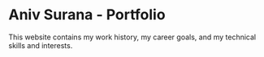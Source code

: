 # Aniv Surana - Portfolio

This website contains my work history, my career goals, and my technical skills and interests.
